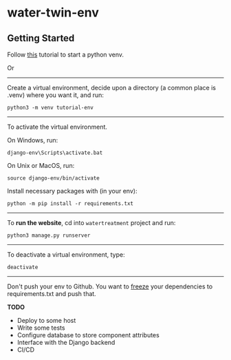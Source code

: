 # water-twin-env

## Getting Started

Follow [this](https://docs.python.org/3/tutorial/venv.html) tutorial to start a python venv.

Or

---
Create a virtual environment, decide upon a directory (a common place is .venv) where you want it, and run:

`python3 -m venv tutorial-env`

---

To activate the virtual environment.

On Windows, run:

`django-env\Scripts\activate.bat`

On Unix or MacOS, run:

`source django-env/bin/activate`

Install necessary packages with (in your env):

`python -m pip install -r requirements.txt`

---

To **run the website**, cd into `watertreatment` project and run:

`python3 manage.py runserver`

--- 

To deactivate a virtual environment, type:

`deactivate`

--- 

Don't push your env to Github. You want to [freeze](https://docs.python.org/3/tutorial/venv.html#managing-packages-with-pip) your dependencies to requirements.txt and push that. 

**TODO**

- Deploy to some host
- Write some tests
- Configure database to store component attributes
- Interface with the Django backend
- CI/CD  

